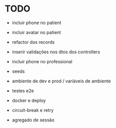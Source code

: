 # TODO

- incluir phone no patient
- incluir avatar no patient

- refactor dos records

- inserir validações nos dtos dos controllers
- incluir phone no professional
- seeds
- ambiente de dev e prod / variáveis de ambiente
- testes e2e
- docker e deploy
- circuit-break e retry

- agregado de sessão
